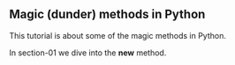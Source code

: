 ## Magic (dunder) methods in Python

This tutorial is about some of the magic methods in Python.

In section-01 we dive into the __new__ method.
